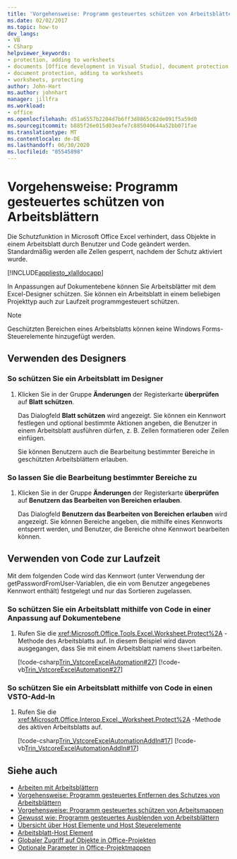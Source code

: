 ```yaml
---
title: 'Vorgehensweise: Programm gesteuertes schützen von Arbeitsblättern'
ms.date: 02/02/2017
ms.topic: how-to
dev_langs:
- VB
- CSharp
helpviewer_keywords:
- protection, adding to worksheets
- documents [Office development in Visual Studio], document protection
- document protection, adding to worksheets
- worksheets, protecting
author: John-Hart
ms.author: johnhart
manager: jillfra
ms.workload:
- office
ms.openlocfilehash: d51a6557b2204d7b6ff3d8865c82de091f5a59d0
ms.sourcegitcommit: b885f26e015d03eafe7c885040644a52bb071fae
ms.translationtype: MT
ms.contentlocale: de-DE
ms.lasthandoff: 06/30/2020
ms.locfileid: "85545898"
---
```

# <a name="how-to-programmatically-protect-worksheets"></a>Vorgehensweise: Programm gesteuertes schützen von Arbeitsblättern
  Die Schutzfunktion in Microsoft Office Excel verhindert, dass Objekte in einem Arbeitsblatt durch Benutzer und Code geändert werden. Standardmäßig werden alle Zellen gesperrt, nachdem der Schutz aktiviert wurde.

 [!INCLUDE[appliesto_xlalldocapp](../vsto/includes/appliesto-xlalldocapp-md.md)]

 In Anpassungen auf Dokumentebene können Sie Arbeitsblätter mit dem Excel-Designer schützen. Sie können ein Arbeitsblatt in einem beliebigen Projekttyp auch zur Laufzeit programmgesteuert schützen.

> [!NOTE]
> Geschützten Bereichen eines Arbeitsblatts können keine Windows Forms-Steuerelemente hinzugefügt werden.

## <a name="use-the-designer"></a>Verwenden des Designers

### <a name="to-protect-a-worksheet-in-the-designer"></a>So schützen Sie ein Arbeitsblatt im Designer

1. Klicken Sie in der Gruppe **Änderungen** der Registerkarte **überprüfen** auf **Blatt schützen**.

    Das Dialogfeld **Blatt schützen** wird angezeigt. Sie können ein Kennwort festlegen und optional bestimmte Aktionen angeben, die Benutzer in einem Arbeitsblatt ausführen dürfen, z. B. Zellen formatieren oder Zeilen einfügen.

   Sie können Benutzern auch die Bearbeitung bestimmter Bereiche in geschützten Arbeitsblättern erlauben.

### <a name="to-allow-editing-in-specific-ranges"></a>So lassen Sie die Bearbeitung bestimmter Bereiche zu

1. Klicken Sie in der Gruppe **Änderungen** der Registerkarte **überprüfen** auf **Benutzern das Bearbeiten von Bereichen erlauben**.

     Das Dialogfeld **Benutzern das Bearbeiten von Bereichen erlauben** wird angezeigt. Sie können Bereiche angeben, die mithilfe eines Kennworts entsperrt werden, und Benutzer, die Bereiche ohne Kennwort bearbeiten können.

## <a name="use-code-at-run-time"></a>Verwenden von Code zur Laufzeit
 Mit dem folgenden Code wird das Kennwort (unter Verwendung der getPasswordFromUser-Variablen, die ein vom Benutzer angegebenes Kennwort enthält) festgelegt und nur das Sortieren zugelassen.

### <a name="to-protect-a-worksheet-by-using-code-in-a-document-level-customization"></a>So schützen Sie ein Arbeitsblatt mithilfe von Code in einer Anpassung auf Dokumentebene

1. Rufen Sie die <xref:Microsoft.Office.Tools.Excel.Worksheet.Protect%2A> -Methode des Arbeitsblatts auf. In diesem Beispiel wird davon ausgegangen, dass Sie mit einem Arbeitsblatt namens `Sheet1`arbeiten.

     [!code-csharp[Trin_VstcoreExcelAutomation#27](../vsto/codesnippet/CSharp/Trin_VstcoreExcelAutomationCS/Sheet1.cs#27)]
     [!code-vb[Trin_VstcoreExcelAutomation#27](../vsto/codesnippet/VisualBasic/Trin_VstcoreExcelAutomation/Sheet1.vb#27)]

### <a name="to-protect-a-worksheet-by-using-code-in-a-vsto-add-in"></a>So schützen Sie ein Arbeitsblatt mithilfe von Code in einen VSTO-Add-In

1. Rufen Sie die <xref:Microsoft.Office.Interop.Excel._Worksheet.Protect%2A> -Methode des aktiven Arbeitsblatts auf.

     [!code-csharp[Trin_VstcoreExcelAutomationAddIn#17](../vsto/codesnippet/CSharp/trin_vstcoreexcelautomationaddin/ThisAddIn.cs#17)]
     [!code-vb[Trin_VstcoreExcelAutomationAddIn#17](../vsto/codesnippet/VisualBasic/trin_vstcoreexcelautomationaddin/ThisAddIn.vb#17)]

## <a name="see-also"></a>Siehe auch
- [Arbeiten mit Arbeitsblättern](../vsto/working-with-worksheets.md)
- [Vorgehensweise: Programm gesteuertes Entfernen des Schutzes von Arbeitsblättern](../vsto/how-to-programmatically-remove-protection-from-worksheets.md)
- [Vorgehensweise: Programm gesteuertes schützen von Arbeitsmappen](../vsto/how-to-programmatically-protect-workbooks.md)
- [Gewusst wie: Programm gesteuertes Ausblenden von Arbeitsblättern](../vsto/how-to-programmatically-hide-worksheets.md)
- [Übersicht über Host Elemente und Host Steuerelemente](../vsto/host-items-and-host-controls-overview.md)
- [Arbeitsblatt-Host Element](../vsto/worksheet-host-item.md)
- [Globaler Zugriff auf Objekte in Office-Projekten](../vsto/global-access-to-objects-in-office-projects.md)
- [Optionale Parameter in Office-Projektmappen](../vsto/optional-parameters-in-office-solutions.md)
